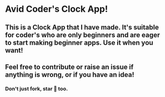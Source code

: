 # Avid Coder's Clock App!

## This is a Clock App that I have made. It's suitable for coder's who are only beginners and are eager to start making beginner apps. Use it when you want!

## Feel free to contribute or raise an issue if anything is wrong, or if you have an idea!

### Don't just fork, star 🌟 too.
